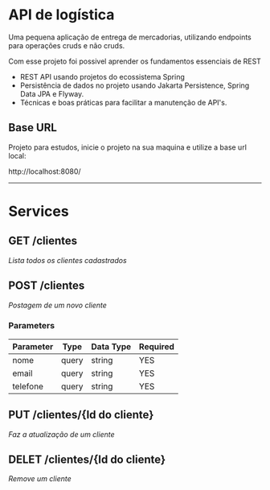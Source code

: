 # API de logística

Uma pequena aplicação de entrega de mercadorias, utilizando endpoints para operações cruds e não cruds. 

Com esse projeto foi possivel aprender os fundamentos essenciais de REST
- REST API usando projetos do ecossistema Spring
- Persistência de dados no projeto usando Jakarta Persistence, Spring Data JPA e Flyway.
- Técnicas e boas práticas para facilitar a manutenção de API's.

## Base URL
Projeto para estudos, inicie o projeto na sua maquina e utilize a base url local:


http://localhost:8080/

---

# Services
## **GET** /clientes

*Lista todos os clientes cadastrados*

## **POST** /clientes

*Postagem de um novo cliente*

### Parameters
Parameter | Type | Data Type | Required
| --- | --- | --- | --- |
| nome | query | string | YES |
| email | query | string | YES |
| telefone | query | string | YES |

## **PUT** /clientes/{Id do cliente}

*Faz a atualização de um cliente*

## **DELET** /clientes/{Id do cliente}

*Remove um cliente*
